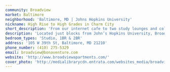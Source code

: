 ```yaml
---
community: Broadview
market: Baltimore
neighborhood: 'Baltimore, MD | Johns Hopkins University'
nickname: High Rise to High Grades in Charm City
short_description: 'From our internet cafe to two study lounges and collaborative work space, Broadview takes student living to new heights.'
description: 'Located just blocks from John’s Hopkins University, Broadview mixes classical urban architecture with updated amenities to create the ultimate student living experience.  The coffee is always brewing in our 24 hour internet cafe, perfect for 8AM classes or an all-nighter before final exams.  Skip the library and kick back in one of our two study lounges complete with a fireplace and ping-pong tables to help you relax or burn off some steam when you have a paper due the next day.  Group projects are a breeze with our collaborative work spaces, where you can connect to our Chromecast and your classmates while you get the job done.  From bike storage to an onsite theater to a fully equipped fitness center, Broadview is more than student living…it’s student life!'
bedroom_types: 'Studio, 1BR & 2BR'
address: '105 W 39th St, Baltimore, MD 21210'
phone_number: (410) 275-5329
email: broadview@bonaventure.com
website: 'http://www.broadviewapartments.com/'
cover_photo: 'http://medialibrarycdn.entrata.com/websites_media/broadviewapartments.com/cached_thumbs/2048x1366/562a4292e7d5b752.jpg'
---
```



